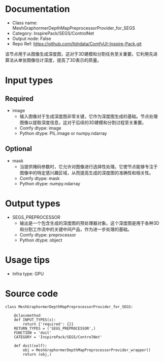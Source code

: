 # Documentation
- Class name: MeshGraphormerDepthMapPreprocessorProvider_for_SEGS
- Category: InspirePack/SEGS/ControlNet
- Output node: False
- Repo Ref: https://github.com/ltdrdata/ComfyUI-Inspire-Pack.git

该节点用于从图像生成深度图，这对于3D建模和分割任务至关重要。它利用先进算法从单张图像估计深度，提高了3D表示的质量。

# Input types
## Required
- image
    - 输入图像对于生成深度图非常关键，它作为深度图生成的基础。节点处理图像以提取深度信息，这对于后续的3D建模和分割过程至关重要。
    - Comfy dtype: image
    - Python dtype: PIL.Image or numpy.ndarray
## Optional
- mask
    - 当提供掩码参数时，它允许对图像进行选择性处理。它使节点能够专注于图像中的特定感兴趣区域，从而提高生成的深度图的准确性和相关性。
    - Comfy dtype: mask
    - Python dtype: numpy.ndarray

# Output types
- SEGS_PREPROCESSOR
    - 输出是一个包含生成的深度图的预处理器对象。这个深度图是用于各种3D和分割工作流中的关键中间产品，作为进一步处理的基础。
    - Comfy dtype: preprocessor
    - Python dtype: object

# Usage tips
- Infra type: GPU

# Source code
```
class MeshGraphormerDepthMapPreprocessorProvider_for_SEGS:

    @classmethod
    def INPUT_TYPES(s):
        return {'required': {}}
    RETURN_TYPES = ('SEGS_PREPROCESSOR',)
    FUNCTION = 'doit'
    CATEGORY = 'InspirePack/SEGS/ControlNet'

    def doit(self):
        obj = MeshGraphormerDepthMapPreprocessorProvider_wrapper()
        return (obj,)
```